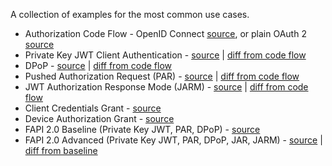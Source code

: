 A collection of examples for the most common use cases.

- Authorization Code Flow - OpenID Connect [source](code.ts), or plain OAuth 2 [source](oauth.ts)
- Private Key JWT Client Authentication - [source](private_key_jwt.ts) | [diff from code flow](private_key_jwt.diff)
- DPoP - [source](dpop.ts) | [diff from code flow](dpop.diff)
- Pushed Authorization Request (PAR) - [source](par.ts) | [diff from code flow](par.diff)
- JWT Authorization Response Mode (JARM) - [source](jarm.ts) | [diff from code flow](jarm.diff)
- Client Credentials Grant - [source](client_credentials.ts)
- Device Authorization Grant - [source](device_authorization_grant.ts)
- FAPI 2.0 Baseline (Private Key JWT, PAR, DPoP) - [source](fapi2-baseline.ts)
- FAPI 2.0 Advanced (Private Key JWT, PAR, DPoP, JAR, JARM) - [source](fapi2-advanced.ts) | [diff from baseline](fapi2-advanced.diff)
